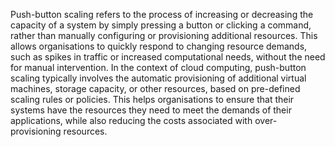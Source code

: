 Push-button scaling refers to the process of increasing or decreasing the capacity of a system by simply pressing a button or clicking a command, rather than manually configuring or provisioning additional resources. This allows organisations to quickly respond to changing resource demands, such as spikes in traffic or increased computational needs, without the need for manual intervention. In the context of cloud computing, push-button scaling typically involves the automatic provisioning of additional virtual machines, storage capacity, or other resources, based on pre-defined scaling rules or policies. This helps organisations to ensure that their systems have the resources they need to meet the demands of their applications, while also reducing the costs associated with over-provisioning resources.